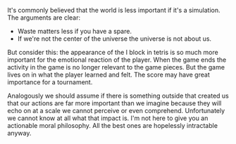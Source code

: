 It's commonly believed that the world is less important if it's a simulation. The arguments are clear:

- Waste matters less if you have a spare.
- If we're not the center of the universe the universe is not about us.

But consider this: the appearance of the I block in tetris is so much more important for the emotional reaction of the player. When the game ends the activity in the game is no longer relevant to the game pieces. But the game lives on in what the player learned and felt. The score may have great importance for a tournament.

Analogously we should assume if there is something outside that created us that our actions are far more important than we imagine because they will echo on at a scale we cannot perceive or even comprehend. Unfortunately we cannot know at all what that impact is. I'm not here to give you an actionable moral philosophy. All the best ones are hopelessly intractable anyway.
